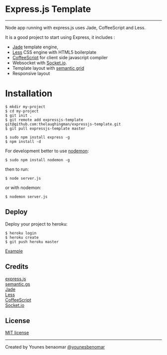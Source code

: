 # Express.js Template
-----------

Node app running with express.js
uses Jade, CoffeeScript and Less.

It is a good project to start using Express, it includes :
- [Jade](http://jade-lang.com/) template engine, 
- [Less](http://lesscss.org/) CSS engine with HTML5 boilerplate
- [CoffeeScript](http://coffeescript.org/) for client side javascript compiler
- Websocket with [Socket.io](http://socket.io/).
- Template layout with [semantic grid](http://semantic.gs/)
- Responsive layout



# Installation


```
$ mkdir my-project
$ cd my-project
$ git init .
$ git remote add expressjs-template git@github.com:thelaughingman/expressjs-template.git
$ git pull expressjs-template master

$ sudo npm install express -g
$ npm install -d
````


For development better to use [nodemon](https://github.com/remy/nodemon/):

````
$ sudo npm install nodemon -g
````

then to run:

`$ node server.js`

or with nodemon:

`$ nodemon server.js`


## Deploy
Deploy your project to heroku:

```
$ heroku login
$ heroku create
$ git push heroku master
```

[Example](http://expressjs-template.herokuapp.com/)

## Credits
[express.js](http://expressjs.com/)<br />
[semantic.gs](http://semantic.gs/)<br />
[Jade](http://jade-lang.com/)<br />
[Less](http://lesscss.org/)<br />
[CoffeeScript](http://coffeescript.org/) <br />
[Socket.io](http://socket.io/)<br />


## License
[MIT license](http://www.opensource.org/licenses/mit-license.php)

-----------
Created by Younes benaomar [@younesbenomar](https://twitter.com/younesbenomar)